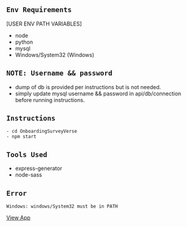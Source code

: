 ## `Env Requirements`
[USER ENV PATH VARIABLES]
- node 
- python
- mysql
- Windows/System32 (Windows)

## `NOTE: Username && password`
- dump of db is provided per instructions but is not needed.
- simply update mysql username && password in api/db/connection before running instructions.


## `Instructions`
```
- cd OnboardingSurveyVerse
- npm start
```

## `Tools Used`
- express-generator
- node-sass

## `Error`
```
Windows: windows/System32 must be in PATH

```
[View App]

[View App]: http://localhost:3000
